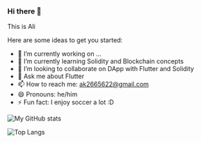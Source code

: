 ### Hi there 👋

This is Ali

Here are some ideas to get you started:

- 🔭 I’m currently working on ...
- 🌱 I’m currently learning Solidity and Blockchain concepts
- 👯 I’m looking to collaborate on DApp with Flutter and Solidity
- 💬 Ask me about Flutter 
- 📫 How to reach me: ak2665622@gmail.com
- 😄 Pronouns: he/him
- ⚡ Fun fact: I enjoy soccer a lot :D




![My GitHub stats](https://github-readme-stats-one-topaz-92.vercel.app/api?username=AliKarimiENT&show_icons=true&theme=dark)




![Top Langs](https://github-readme-stats-one-topaz-92.vercel.app/api/top-langs/?username=AliKarimiENT&layout=compact&theme=dark)
